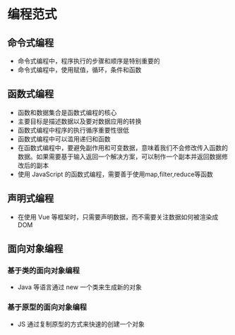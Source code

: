 # 编程范式

## 命令式编程

* 命令式编程中，程序执行的步骤和顺序是特别重要的
* 命令式编程中，使用赋值，循环，条件和函数

## 函数式编程

* 函数和数据集合是函数式编程的核心
* 主要目标是描述数据以及要对数据应用的转换
* 函数式编程中程序的执行循序重要性很低
* 函数式编程中可以滥用递归和函数
* 在函数式编程中，要避免副作用和可变数据，意味着我们不会修改传入函数的数据。如果需要基于输入返回一个解决方案，可以制作一个副本并返回数据修改后的副本
* 使用 JavaScript 的函数式编程，需要善于使用map,filter,reduce等函数

## 声明式编程

* 在使用 Vue 等框架时，只需要声明数据，而不需要关注数据如何被渲染成DOM

## 面向对象编程

### 基于类的面向对象编程

* Java 等语言通过 new 一个类来生成新的对象

### 基于原型的面向对象编程

* JS 通过复制原型的方式来快速的创建一个对象
